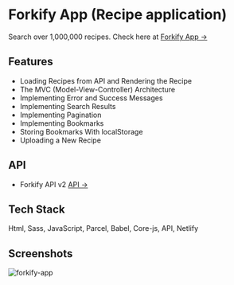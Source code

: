 # Forkify App (Recipe application)

Search over 1,000,000 recipes. Check here at [Forkify App &rarr;](https://forkify-fastfood.netlify.app/)

## Features

-  Loading Recipes from API and Rendering the Recipe
-  The MVC (Model-View-Controller) Architecture
-  Implementing Error and Success Messages
-  Implementing Search Results
-  Implementing Pagination
-  Implementing Bookmarks
-  Storing Bookmarks With localStorage
-  Uploading a New Recipe

## API

-  Forkify API v2 [API &rarr;](https://forkify-api.herokuapp.com/v2)

## Tech Stack

Html, Sass, JavaScript, Parcel, Babel, Core-js, API, Netlify

## Screenshots

![forkify-app](https://user-images.githubusercontent.com/54701022/222109237-a34b28a8-0d4d-41bf-b893-c7ced2b57292.png)
